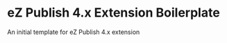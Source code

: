 eZ Publish 4.x Extension Boilerplate
==========================

An initial template for eZ Publish 4.x extension